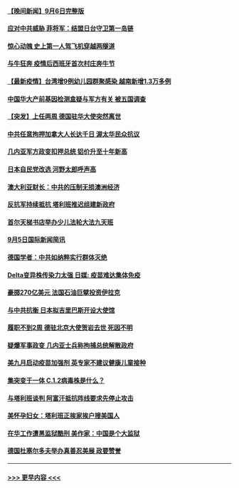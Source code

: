 #### [【晚间新闻】9月6日完整版](../pages/prog202/a103209583.md?t=09071051) 
#### [应对中共威胁 菲将军：结盟日台守卫第一岛链](../pages/prog202/a103209538.md?t=09071051) 
#### [惊心动魄 史上第一人驾飞机穿越两隧道](../pages/prog202/a103209438.md?t=09071051) 
#### [与牛狂奔 疫情后西班牙首次村庄奔牛节](../pages/prog202/a103209436.md?t=09071051) 
#### [【最新疫情】台湾增9例幼儿园群聚感染 越南新增1.3万多例](../pages/prog202/a103209416.md?t=09071051) 
#### [中国华大产前基因检测盒疑与军方有关 被五国调查](../pages/prog202/a103209324.md?t=09071051) 
#### [【突发】上任两周 德国驻华大使突然离世](../pages/prog202/a103209311.md?t=09071051) 
#### [中共任意拘押加拿大人长达千日 渥太华民众抗议](../pages/prog202/a103209290.md?t=09071051) 
#### [几内亚军方政变扣押总统 铝价升至十年新高](../pages/prog202/a103209240.md?t=09071051) 
#### [日本自民党改选 河野太郎呼声高](../pages/prog202/a103209238.md?t=09071051) 
#### [澳大利亚财长：中共的压制无损澳洲经济](../pages/prog202/a103209152.md?t=09071051) 
#### [反抗军持续抵抗 塔利班推迟组建新政府](../pages/prog202/a103209170.md?t=09071051) 
#### [首尔天梯书店举办少儿法轮大法九天班](../pages/prog202/a103209116.md?t=09071051) 
#### [9月5日国际新闻简讯](../pages/prog202/a103209039.md?t=09071051) 
#### [德国学者：中共如纳粹实行群体灭绝](../pages/prog202/a103209091.md?t=09071051) 
#### [Delta变异株传染力太强 日媒: 疫苗难达集体免疫](../pages/prog202/a103209025.md?t=09071051) 
#### [豪掷270亿美元 法国石油巨擘投资伊拉克](../pages/prog202/a103208975.md?t=09071051) 
#### [与中共抗衡 日本拟吉里巴斯开设大使馆](../pages/prog202/a103208970.md?t=09071051) 
#### [履职不到2周 德驻北京大使贺岩去世 死因不明](../pages/prog202/a103208958.md?t=09071051) 
#### [疑爆军事政变 几内亚士兵称拘捕总统解散政府](../pages/prog202/a103208849.md?t=09071051) 
#### [美九月启动疫苗加强剂 英专家不建议健康儿童接种](../pages/prog202/a103208783.md?t=09071051) 
#### [集突变于一体 C.1.2病毒株是什么？](../pages/prog202/a103208764.md?t=09071051) 
#### [与塔利班谈判 阿富汗抵抗阵线要求先停止攻击](../pages/prog202/a103208758.md?t=09071051) 
#### [美怀孕妇女：塔利班正挨家挨户搜美国人](../pages/prog202/a103208747.md?t=09071051) 
#### [在华工作遭黑监狱酷刑 美作家：中国是个大监狱](../pages/prog202/a103208742.md?t=09071051) 
#### [德国杜塞尔多夫举办真善忍美展  政要赞誉](../pages/prog202/a103208687.md?t=09071051) 

----
#### [ >>> 更早内容 <<< ](../indexes/prog202-earlier.md)
